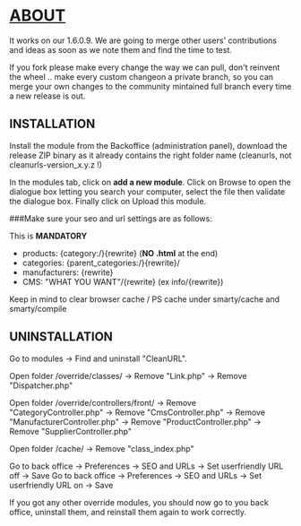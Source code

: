 [ABOUT](https://github.com/ZiZuu-store/PrestaShop-modules-CleanURLs)
===============================================================
It works on our 1.6.0.9. We are going to merge other users' contributions and ideas as soon as we note them and find the time to test.

If you fork please make every change the way we can pull, don't reinvent the wheel .. make every custom changeon a private branch, so you can merge your own changes to the community mintained full branch every time a new release is out.

INSTALLATION
--------

Install the module from the Backoffice (administration panel), download the release ZIP binary as it already contains the right folder name (cleanurls, not cleanurls-version_x.y.z !)

In the modules tab, click on **add a new module**. Click on Browse to open the dialogue box letting you search your computer, select the file then validate the dialogue box. Finally click on Upload this module.

###Make sure your seo and url settings are as follows:
 
This is __MANDATORY__
* products:         {category:/}{rewrite} (**NO .html** at the end)
* categories:       {parent_categories:/}{rewrite}/
* manufacturers:    {rewrite}
* CMS:              "WHAT YOU WANT"/{rewrite} (ex info/{rewrite})
 
Keep in mind to clear browser cache / PS cache under smarty/cache and smarty/compile

UNINSTALLATION
--------

Go to modules -> Find and uninstall "CleanURL".

Open folder /override/classes/
-> Remove "Link.php"
-> Remove "Dispatcher.php"

Open folder /override/controllers/front/
-> Remove "CategoryController.php"
-> Remove "CmsController.php"
-> Remove "ManufacturerController.php"
-> Remove "ProductController.php"
-> Remove "SupplierController.php"

Open folder /cache/
-> Remove "class_index.php"

Go to back office -> Preferences -> SEO and URLs -> Set userfriendly URL off -> Save
Go to back office -> Preferences -> SEO and URLs -> Set userfriendly URL on -> Save

If you got any other override modules, you should now go to you back office, uninstall them, and reinstall them again to work correctly.
